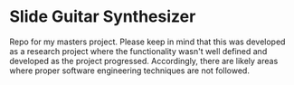 # Slide Guitar Synthesizer
Repo for my masters project. Please keep in mind that this was developed as a research project where the functionality wasn't well defined and developed as the project progressed. Accordingly, there are likely areas where proper software engineering techniques are not followed.
